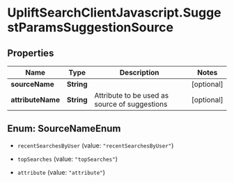 # UpliftSearchClientJavascript.SuggestParamsSuggestionSource

## Properties
Name | Type | Description | Notes
------------ | ------------- | ------------- | -------------
**sourceName** | **String** |  | [optional] 
**attributeName** | **String** | Attribute to be used as source of suggestions | [optional] 


<a name="SourceNameEnum"></a>
## Enum: SourceNameEnum


* `recentSearchesByUser` (value: `"recentSearchesByUser"`)

* `topSearches` (value: `"topSearches"`)

* `attribute` (value: `"attribute"`)




